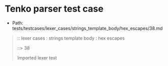 # Tenko parser test case

- Path: tests/testcases/lexer_cases/strings_template_body/hex_escapes/38.md

> :: lexer cases : strings template body : hex escapes
>
> ::> 38
>
> Imported lexer test
>
> <template body> incomplete hex at eol/eof

## FAIL

## Input

`````js
`${"-->"}\xd
`````

## Output

_Note: the whole output block is auto-generated. Manual changes will be overwritten!_

Below follow outputs in four parsing modes: sloppy mode, strict mode script goal, module goal, web compat mode (always sloppy).

Note that the output parts are auto-generated by the test runner to reflect actual result.

### Sloppy mode

Parsed with script goal and as if the code did not start with strict mode header.

`````
throws: Lexer error!
    Not enough of input left to create valid hex escape

`${"-->"}\xd
        ^------- error
`````

### Strict mode

Parsed with script goal but as if it was starting with `"use strict"` at the top.

_Output same as sloppy mode._

### Module goal

Parsed with the module goal.

_Output same as sloppy mode._

### Web compat mode

Parsed in sloppy script mode but with the web compat flag enabled.

_Output same as sloppy mode._
